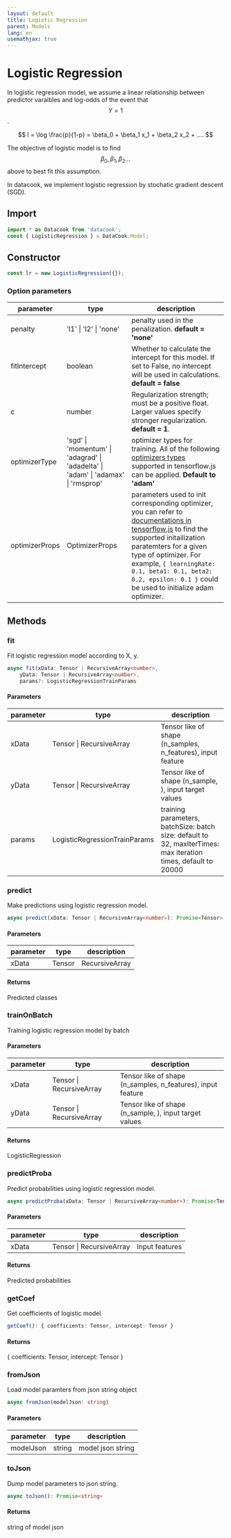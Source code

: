 ```yaml
---
layout: default
title: Logistic Regression
parent: Models
lang: en
usemathjax: true
---
```


# Logistic Regression

In logistic regression model, we assume a linear relationship between predictor varaibles and log-odds of the event that $$Y = 1$$.


$$
l = \log \frac{p}{1-p} = \beta_0 + \beta_1 x_1 + \beta_2 x_2 + ....
$$

The objective of logistic model is to find $$\beta_0, \beta_1, \beta_2...$$ above to best fit this assumption. 

In datacook, we implement logistic regression by stochatic gradient descent (SGD). 

## Import

```javascript
import * as Datacook from 'datacook';
const { LogisticRegression } = DataCook.Model;
```

## Constructor

```typescript
const lr = new LogisticRegression({});
```

### Option parameters

| parameter | type | description |
| --------- | ---- | ----------- |
| penalty | 'l1' \| 'l2' \| 'none' | penalty used in the penalization. **default = 'none'** |
| fitIntercept | boolean | Whether to calculate the intercept for this model. If set to False, no intercept will be used in calculations. **default = false** |
| c | number | Regularization strength; must be a positive float. Larger values specify stronger regularization. **default = 1**. |<!--  -->
| optimizerType |  'sgd' \| 'momentum' \| 'adagrad' \| 'adadelta' \| 'adam' \| 'adamax' \| 'rmsprop' | optimizer types for training. All of the following [optimizers types](https://js.tensorflow.org/api/latest/#Training-Optimizers) supported in tensorflow.js can be applied. **Default to 'adam'** |
| optimizerProps | OptimizerProps | parameters used to init corresponding optimizer, you can refer to [documentations in tensorflow.js](https://js.tensorflow.org/api/latest/#Training-Optimizers) to find the supported initailization paratemters for a given type of optimizer. For example, `{ learningRate: 0.1, beta1: 0.1, beta2: 0.2, epsilon: 0.1 }` could be used to initialize adam optimizer.|  


## Methods

### fit

Fit logistic regression model according to X, y.

```typescript
async fit(xData: Tensor | RecursiveArray<number>,
    yData: Tensor | RecursiveArray<number>,
    params?: LogisticRegressionTrainParams
```

#### Parameters

| parameter | type | description |
| --------- | ---- | ----------- |
| xData | Tensor \| RecursiveArray<number> | Tensor like of shape (n_samples, n_features), input feature |
| yData | Tensor \| RecursiveArray<number> | Tensor like of shape (n_sample, ), input target values |
| params | LogisticRegressionTrainParams | training parameters, batchSize: batch size: default to 32, maxIterTimes: max iteration times, default to 20000 | 

### predict 

Make predictions using logistic regression model.

```typescript
async predict(xData: Tensor | RecursiveArray<number>): Promise<Tensor>
```

#### Parameters

| parameter | type | description |
| --------- | ---- | ----------- |
| xData | Tensor | RecursiveArray<number> | Input features |

#### Returns

Predicted classes

### trainOnBatch

Training logistic regression model by batch

#### Parameters

| parameter | type | description |
| --------- | ---- | ----------- |
| xData | Tensor \| RecursiveArray<number> | Tensor like of shape (n_samples, n_features), input feature |
| yData | Tensor \| RecursiveArray<number> | Tensor like of shape (n_sample, ), input target values |

#### Returns

LogisticRegression


### predictProba

Predict probabilities using logistic regression model.

```typescript
async predictProba(xData: Tensor | RecursiveArray<number>): Promise<Tensor>
```

#### Parameters

| parameter | type | description |
| --------- | ---- | ----------- |
| xData | Tensor \| RecursiveArray<number> | Input features|

#### Returns

Predicted probabilities

### getCoef

Get coefficients of logistic model

```typescript
getCoef(): { coefficients: Tensor, intercept: Tensor }
```
#### Returns

{ coefficients: Tensor, intercept: Tensor }

### fromJson

Load model paramters from json string object

```typescript
async fromJson(modelJson: string)
```

#### Parameters

| parameter | type | description |
| --------- | ---- | ----------- |
| modelJson | string | model json string |


### toJson

Dump model parameters to json string.

```typescript
async toJson(): Promise<string>
```

#### Returns

string of model json

